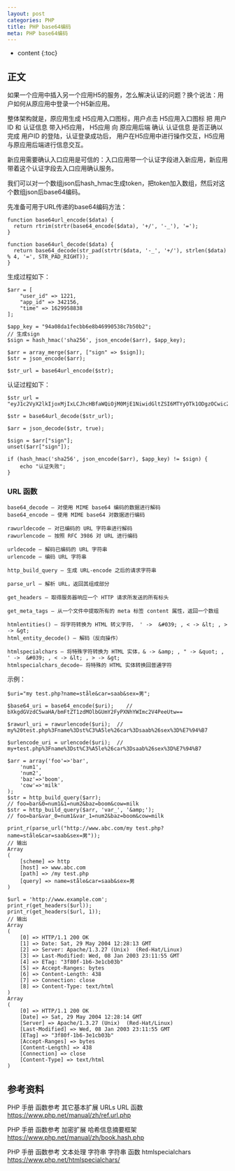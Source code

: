 ```yaml
---
layout: post
categories: PHP
title: PHP base64编码
meta: PHP base64编码
---
```

* content
{:toc}

## 正文

如果一个应用中插入另一个应用H5的服务，怎么解决认证的问题？换个说法：用户如何从原应用中登录一个H5新应用。

整体架构就是，原应用生成 H5应用入口图标，用户点击  H5应用入口图标 把 用户ID 和 认证信息 带入H5应用，
H5应用 向 原应用后端 确认 认证信息 是否正确以完成 用户ID 的登陆，认证登录成功后，
用户在H5应用中进行操作交互，H5应用与原应用后端进行信息交互。

新应用需要确认入口应用是可信的：入口应用带一个认证字段进入新应用，新应用带着这个认证字段去入口应用确认服务。

我们可以对一个数组json后hash_hmac生成token，把token加入数组，然后对这个数组json后base64编码。

先准备可用于URL传递的base64编码方法：
```
function base64url_encode($data) {
  return rtrim(strtr(base64_encode($data), '+/', '-_'), '=');
}

function base64url_decode($data) {
  return base64_decode(str_pad(strtr($data, '-_', '+/'), strlen($data) % 4, '=', STR_PAD_RIGHT));
}
```

生成过程如下：
```
$arr = [
    "user_id" => 1221,
    "app_id" => 342156,
    "time" => 1629958838
];

$app_key = "94a08da1fecbb6e8b46990538c7b50b2";
// 生成sign
$sign = hash_hmac('sha256', json_encode($arr), $app_key);

$arr = array_merge($arr, ["sign" => $sign]);
$str = json_encode($arr);

$str_url = base64url_encode($str);
```

认证过程如下：
```
$str_url = "eyJ1c2VyX2lkIjoxMjIxLCJhcHBfaWQiOjM0MjE1NiwidGltZSI6MTYyOTk1ODgzOCwic2lnbiI6ImVhMjU0MmJlNmVmOWQxNTZlNDMwOWFlOWU4ZTNhODIwNTZiNjI2MjExOWI2NzNlNjVmOGM2OWY4NjBlOWY4ZDIifQ";
 
$str = base64url_decode($str_url);

$arr = json_decode($str, true);

$sign = $arr["sign"];
unset($arr["sign"]);

if (hash_hmac('sha256', json_encode($arr), $app_key) != $sign) {
    echo "认证失败";
}
```

### URL 函数

    base64_decode — 对使用 MIME base64 编码的数据进行解码
    base64_encode — 使用 MIME base64 对数据进行编码
    
    rawurldecode — 对已编码的 URL 字符串进行解码
    rawurlencode — 按照 RFC 3986 对 URL 进行编码
    
    urldecode — 解码已编码的 URL 字符串
    urlencode — 编码 URL 字符串
    
    http_build_query — 生成 URL-encode 之后的请求字符串
    
    parse_url — 解析 URL，返回其组成部分
    
    get_headers — 取得服务器响应一个 HTTP 请求所发送的所有标头
    
    get_meta_tags — 从一个文件中提取所有的 meta 标签 content 属性，返回一个数组
    
    htmlentities() — 将字符转换为 HTML 转义字符， ' ->  &#039; , < -> &lt; , > -> &gt;
    html_entity_decode() — 解码（反向操作）
    
    htmlspecialchars — 将特殊字符转换为 HTML 实体，& -> &amp; , " -> &quot; , ' ->  &#039; , < -> &lt; , > -> &gt;
    htmlspecialchars_decode— 将特殊的 HTML 实体转换回普通字符
    
示例：
```
$uri="my test.php?name=ståle&car=saab&sex=男";

$base64_uri = base64_encode($uri);    // bXkgdGVzdC5waHA/bmFtZT1zdMOlbGUmY2FyPXNhYWImc2V4PeeUtw==

$rawurl_uri = rawurlencode($uri);  // my%20test.php%3Fname%3Dst%C3%A5le%26car%3Dsaab%26sex%3D%E7%94%B7

$urlencode_uri = urlencode($uri);  // my+test.php%3Fname%3Dst%C3%A5le%26car%3Dsaab%26sex%3D%E7%94%B7

$arr = array('foo'=>'bar',
    'num1', 
    'num2',
    'baz'=>'boom',
    'cow'=>'milk'
);
$str = http_build_query($arr);  
// foo=bar&0=num1&1=num2&baz=boom&cow=milk
$str = http_build_query($arr, 'var_', '&amp;');  
// foo=bar&var_0=num1&var_1=num2&baz=boom&cow=milk 
              
print_r(parse_url("http://www.abc.com/my test.php?name=ståle&car=saab&sex=男"));
// 输出
Array
(
    [scheme] => http
    [host] => www.abc.com
    [path] => /my test.php
    [query] => name=ståle&car=saab&sex=男
)

$url = 'http://www.example.com';
print_r(get_headers($url));
print_r(get_headers($url, 1));
// 输出
Array
(
    [0] => HTTP/1.1 200 OK
    [1] => Date: Sat, 29 May 2004 12:28:13 GMT
    [2] => Server: Apache/1.3.27 (Unix)  (Red-Hat/Linux)
    [3] => Last-Modified: Wed, 08 Jan 2003 23:11:55 GMT
    [4] => ETag: "3f80f-1b6-3e1cb03b"
    [5] => Accept-Ranges: bytes
    [6] => Content-Length: 438
    [7] => Connection: close
    [8] => Content-Type: text/html
)
Array
(
    [0] => HTTP/1.1 200 OK
    [Date] => Sat, 29 May 2004 12:28:14 GMT
    [Server] => Apache/1.3.27 (Unix)  (Red-Hat/Linux)
    [Last-Modified] => Wed, 08 Jan 2003 23:11:55 GMT
    [ETag] => "3f80f-1b6-3e1cb03b"
    [Accept-Ranges] => bytes
    [Content-Length] => 438
    [Connection] => close
    [Content-Type] => text/html
)
```

## 参考资料

PHP 手册 函数参考 其它基本扩展 URLs URL 函数 <https://www.php.net/manual/zh/ref.url.php>

PHP 手册 函数参考 加密扩展 哈希信息摘要框架 <https://www.php.net/manual/zh/book.hash.php>

PHP 手册 函数参考 文本处理 字符串 字符串 函数 htmlspecialchars <https://www.php.net/htmlspecialchars/>

